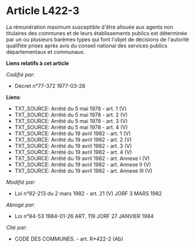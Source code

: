 # Article L422-3

La rémunération maximum susceptible d'être allouée aux agents non titulaires des communes et de leurs établissements publics
est déterminée par un ou plusieurs barèmes types qui font l'objet de décisions de l'autorité qualifiée prises après avis du
conseil national des services publics départementaux et communaux.

**Liens relatifs à cet article**

_Codifié par_:

  - Décret n°77-372 1977-03-28

**Liens**:

  - TXT_SOURCE: Arrêté du 5 mai 1978 - art. 1 (V)
  - TXT_SOURCE: Arrêté du 5 mai 1978 - art. 2 (V)
  - TXT_SOURCE: Arrêté du 5 mai 1978 - art. 3 (V)
  - TXT_SOURCE: Arrêté du 5 mai 1978 - art. 4 (V)
  - TXT_SOURCE: Arrêté du 19 avril 1982 - art. 1 (V)
  - TXT_SOURCE: Arrêté du 19 avril 1982 - art. 2 (V)
  - TXT_SOURCE: Arrêté du 19 avril 1982 - art. 3 (V)
  - TXT_SOURCE: Arrêté du 19 avril 1982 - art. 4 (V)
  - TXT_SOURCE: Arrêté du 19 avril 1982 - art. Annexe I (V)
  - TXT_SOURCE: Arrêté du 19 avril 1982 - art. Annexe II (V)
  - TXT_SOURCE: Arrêté du 19 avril 1982 - art. Annexe III (V)

_Modifié par_:

  - Loi n°82-213 du 2 mars 1982 - art. 21 (V) JORF 3 MARS 1982

_Abrogé par_:

  - Loi n°84-53 1984-01-26 ART. 119 JORF 27 JANVIER 1984

_Cité par_:

  - CODE DES COMMUNES. - art. R*422-2 (Ab)
